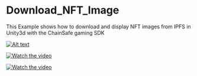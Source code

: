 # Download_NFT_Image
This Example shows how to download and display NFT images from IPFS in Unity3d with the ChainSafe gaming SDK

[![Alt text](https://img.youtube.com/vi/yc_n1uRb9M/0.jpg)](https://www.youtube.com/watch?v=yc_n1uRb9M)

[![Watch the video](https://i.imgur.com/-yc_n1uRb9M.png)](https://youtu.be/-yc_n1uRb9M)

[![Watch the video](https://i.imgur.com/0.png)](https://youtu.be/-yc_n1uRb9M)

